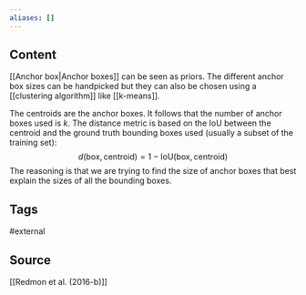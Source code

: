```yaml
---
aliases: []
---
```

## Content
[[Anchor box|Anchor boxes]] can be seen as priors. The different anchor box sizes can be handpicked but they can also be chosen using a [[clustering algorithm]] like [[k-means]].  

The centroids are the anchor boxes. It follows that the number of anchor boxes used is $k$. The distance metric is based on the IoU between the centroid and the ground truth bounding boxes used (usually a subset of the training set):
$$\begin{equation}
d(\text{box},\text{centroid}) = 1 - \text{IoU}(\text{box},\text{centroid})
\end{equation}$$
The reasoning is that we are trying to find the size of anchor boxes that best explain the sizes of all the bounding boxes.

## Tags
#external 

## Source
[[Redmon et al. (2016-b)]]

